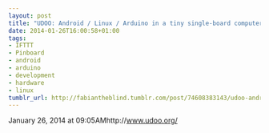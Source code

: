 ```yaml
---
layout: post
title: "UDOO: Android / Linux / Arduino in a tiny single-board computer"
date: 2014-01-26T16:00:58+01:00
tags:
- IFTTT
- Pinboard
- android
- arduino
- development
- hardware
- linux
tumblr_url: http://fabiantheblind.tumblr.com/post/74608383143/udoo-android-linux-arduino-in-a-tiny-single-board
---
```

January 26, 2014 at 09:05AMhttp://www.udoo.org/

